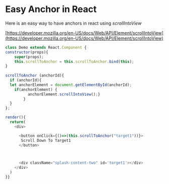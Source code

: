 # Easy Anchor in React

Here is an easy way to have anchors in react using _scrollIntoView_

[https://developer.mozilla.org/en-US/docs/Web/API/Element/scrollIntoView](https://developer.mozilla.org/en-US/docs/Web/API/Element/scrollIntoView)



```javascript
class Demo extends React.Component {
constructor(props){
    super(props);
    this.scrollToAnchor = this.scrollToAnchor.bind(this);
}
  
scrollToAnchor (anchorId){
  if (anchorId){   
  let anchorElement = document.getElementById(anchorId);
    if(anchorElement) {       
		  anchorElement.scrollIntoView();}
		}
  }
};

render(){
  return(
    <div>

      <button onClick={()=>(this.scrollToAnchor("target1"))}>
       Scroll Down To Target1
      </button>



      <div className="splash-content-two" id='target1'></div>
    </div>
  )
}}
```

